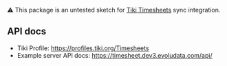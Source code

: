 ⚠️ This package is an untested sketch for [Tiki Timesheets](https://profiles.tiki.org/Timesheets) sync integration.

## API docs

- Tiki Profile: https://profiles.tiki.org/Timesheets
- Example server API docs: https://timesheet.dev3.evoludata.com/api/
